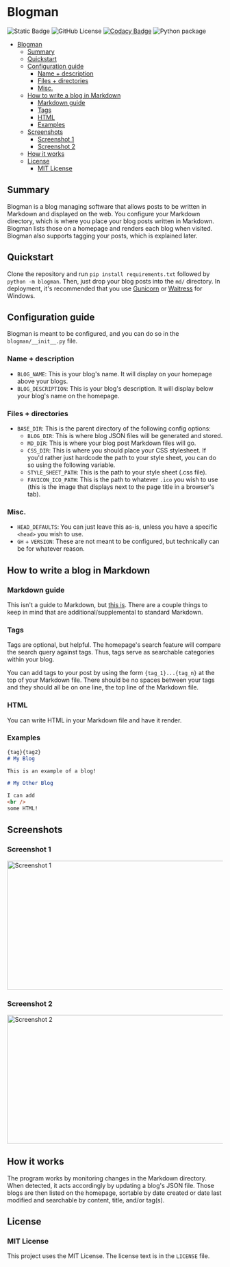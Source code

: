 # Blogman
![Static Badge](https://img.shields.io/badge/version-0.0.3_beta-blue)
![GitHub License](https://img.shields.io/github/license/CrazyWillBear/blogman)
[![Codacy Badge](https://app.codacy.com/project/badge/Grade/83d6bd3faf7e4d6eb52b9eadb909b84d)](https://app.codacy.com/gh/CrazyWillBear/blogman/dashboard?utm_source=gh&utm_medium=referral&utm_content=&utm_campaign=Badge_grade)
![Python package](https://github.com/CrazyWillBear/blogman/actions/workflows/python-package.yml/badge.svg)

<!-- TOC -->
* [Blogman](#blogman)
  * [Summary](#summary)
  * [Quickstart](#quickstart)
  * [Configuration guide](#configuration-guide)
    * [Name + description](#name--description)
    * [Files + directories](#files--directories)
    * [Misc.](#misc)
  * [How to write a blog in Markdown](#how-to-write-a-blog-in-markdown)
    * [Markdown guide](#markdown-guide)
    * [Tags](#tags)
    * [HTML](#html)
    * [Examples](#examples)
  * [Screenshots](#screenshots)
    * [Screenshot 1](#screenshot-1)
    * [Screenshot 2](#screenshot-2)
  * [How it works](#how-it-works)
  * [License](#license)
    * [MIT License](#mit-license)
<!-- TOC -->

## Summary

Blogman is a blog managing software that allows posts to be written in Markdown and displayed on the web. You configure
your Markdown directory, which is where you place your blog posts written in Markdown. Blogman lists those on a homepage
and renders each blog when visited. Blogman also supports tagging your posts, which is explained later.

## Quickstart

Clone the repository and run `pip install requirements.txt` followed by `python -m blogman`. Then, just drop your blog
posts into the `md/` directory. In deployment, it's recommended that you use [Gunicorn](https://gunicorn.org/) or
[Waitress](https://pypi.org/project/waitress/) for Windows.


## Configuration guide

Blogman is meant to be configured, and you can do so in the `blogman/__init__.py` file.

### Name + description

- `BLOG_NAME`: This is your blog's name. It will display on your homepage above your blogs.
- `BLOG_DESCRIPTION`: This is your blog's description. It will display below your blog's name on the homepage.

### Files + directories

- `BASE_DIR`: This is the parent directory of the following config options:
  - `BLOG_DIR`: This is where blog JSON files will be generated and stored.
  - `MD_DIR`: This is where your blog post Markdown files will go.
  - `CSS_DIR`: This is where you should place your CSS stylesheet. If you'd rather just hardcode the path to your style
sheet, you can do so using the following variable.
  - `STYLE_SHEET_PATH`: This is the path to your style sheet (.css file).
  - `FAVICON_ICO_PATH`: This is the path to whatever `.ico` you wish to use (this is the image that displays next to the
page title in a browser's tab).

### Misc.

- `HEAD_DEFAULTS`: You can just leave this as-is, unless you have a specific `<head>` you wish to use.
- `GH` + `VERSION`: These are not meant to be configured, but technically can be for whatever reason.

## How to write a blog in Markdown

### Markdown guide

This isn't a guide to Markdown, but [this is](https://www.markdownguide.org/). There are a couple things to keep in mind
that are additional/supplemental to standard Markdown.

### Tags

Tags are optional, but helpful. The homepage's search feature will compare the search query against tags. Thus, tags
serve as searchable categories within your blog.

You can add tags to your post by using the form `{tag_1}...{tag_n}` at the top of your Markdown file. There should be no
spaces between your tags and they should all be on one line, the top line of the Markdown file.

### HTML

You can write HTML in your Markdown file and have it render.
### Examples

```markdown aiignore
{tag}{tag2}
# My Blog

This is an example of a blog!
```

```markdown aiignore
# My Other Blog

I can add
<br />
some HTML!
```

## Screenshots

### Screenshot 1

<img src="https://i.imgur.com/DTgdgCe.png" alt="Screenshot 1" width="510" height="300"/>

### Screenshot 2

<img src="https://i.imgur.com/IYX7ngT.png" alt="Screenshot 2" width="510" height="300"/>

## How it works

The program works by monitoring changes in the Markdown directory. When detected, it acts accordingly by updating a
blog's JSON file. Those blogs are then listed on the homepage, sortable by date created or date last modified and
searchable by content, title, and/or tag(s).

## License

### MIT License

This project uses the MIT License. The license text is in the `LICENSE` file.
